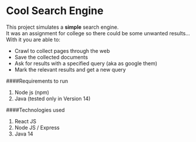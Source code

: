 # Cool Search Engine

This project simulates a **simple** search engine.  
It was an assignment for college so there could be some unwanted results...  
With it you are able to:
- Crawl to collect pages through the web
- Save the collected documents  
- Ask for results with a specified query (aka as google them)
- Mark the relevant results and get a new query

####Requirements to run
1. Node js (npm)
2. Java (tested only in Version 14)

####Technologies used
1. React JS
2. Node JS / Express
3. Java 14